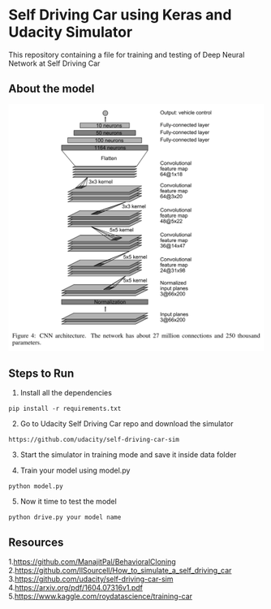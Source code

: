 # Self Driving Car using Keras and Udacity Simulator
This repository containing a file for training and testing of Deep Neural Network at Self Driving Car

## About the model
![Fixing The Error](https://github.com/0bserver07/Nvidia-Autopilot-Keras/blob/master/imgs/9-layer-ConvNet-model.png)

## Steps to Run
1. Install all the dependencies

```
pip install -r requirements.txt
```
2. Go to Udacity Self Driving Car repo and download the simulator

```
https://github.com/udacity/self-driving-car-sim
```
3. Start the simulator in training mode and save it inside data folder

4. Train your model using model.py

```
python model.py
```
5. Now it time to test the model
```
python drive.py your model name 
```

## Resources
1.https://github.com/ManajitPal/BehavioralCloning
2.https://github.com/llSourcell/How_to_simulate_a_self_driving_car
3.https://github.com/udacity/self-driving-car-sim
4.https://arxiv.org/pdf/1604.07316v1.pdf
5.https://www.kaggle.com/roydatascience/training-car

